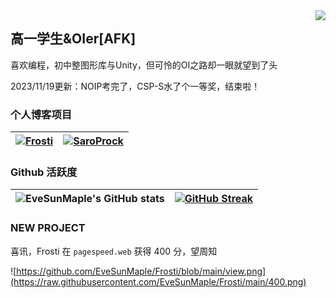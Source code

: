 <img align="right" src="https://count.getloli.com/get/@:EveSunMaple?theme=rule34">

## 高一学生&OIer[AFK]

喜欢编程，初中整图形库与Unity，但可怜的OI之路却一眼就望到了头

2023/11/19更新：NOIP考完了，CSP-S水了个一等奖，结束啦！

### 个人博客项目

| [![Frosti](https://github-readme-stats.vercel.app/api/pin/?username=EveSunMaple&repo=Frosti&theme=material-palenight)](https://github.com/EveSunMaple/Frosti) | [![SaroProck](https://github-readme-stats.vercel.app/api/pin/?username=EveSunMaple&repo=Astro-Web&theme=material-palenight)](https://github.com/EveSunMaple/Astro-Web) |
| --- | --- |

### Github 活跃度

| ![EveSunMaple's GitHub stats](https://github-readme-stats.vercel.app/api?username=EveSunMaple&show_icons=true&theme=material-palenight) | [![GitHub Streak](https://streak-stats.demolab.com/?user=EveSunMaple&theme=material-palenight)](https://git.io/streak-stats) |
| --- | --- |

### NEW PROJECT

喜讯，Frosti 在 `pagespeed.web` 获得 400 分，望周知

![https://github.com/EveSunMaple/Frosti/blob/main/view.png](https://raw.githubusercontent.com/EveSunMaple/Frosti/main/400.png)
